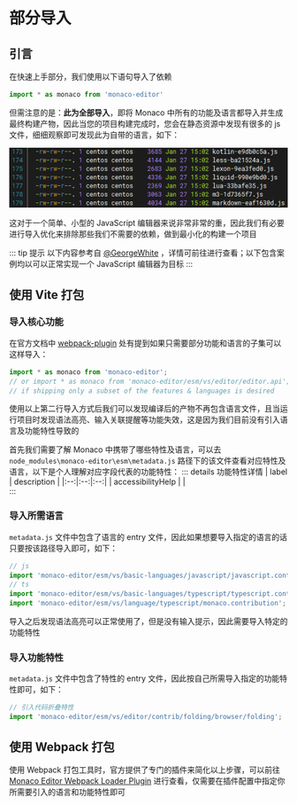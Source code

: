 # 部分导入

## 引言

在快速上手部分，我们使用以下语句导入了依赖
```ts
import * as monaco from 'monaco-editor'
``` 
但需注意的是：**此为全部导入**，即将 Monaco 中所有的功能及语言都导入并生成最终构建产物，因此当您的项目构建完成时，您会在静态资源中发现有很多的 js 文件，细细观察即可发现此为自带的语言，如下：

![构建产物图][]

这对于一个简单、小型的 JavaScript 编辑器来说非常非常的重，因此我们有必要进行导入优化来排除那些我们不需要的依赖，做到最小化的构建一个项目

::: tip 提示
以下内容参考自 [@GeorgeWhite][] ，详情可前往进行查看；以下包含案例均以可以正常实现一个 JavaScript 编辑器为目标
::: 

## 使用 Vite 打包

### 导入核心功能

在官方文档中 [webpack-plugin][] 处有提到如果只需要部分功能和语言的子集可以这样导入：
```ts
import * as monaco from 'monaco-editor';
// or import * as monaco from 'monaco-editor/esm/vs/editor/editor.api';
// if shipping only a subset of the features & languages is desired
```

使用以上第二行导入方式后我们可以发现编译后的产物不再包含语言文件，且当运行项目时发现语法高亮、输入关联提醒等功能失效，这是因为我们目前没有引入语言及功能特性导致的

首先我们需要了解 Monaco 中携带了哪些特性及语言，可以去 `node_modules\monaco-editor\esm\metadata.js` 路径下的该文件查看对应特性及语言，以下是个人理解对应字段代表的功能特性：
::: details 功能特性详情
|          label        |       description     |
|:--:|:--:|:--:|
|   accessibilityHelp   |                       |   
:::

### 导入所需语言

`metadata.js` 文件中包含了语言的 entry 文件，因此如果想要导入指定的语言的话只要按该路径导入即可，如下：
```ts
// js
import 'monaco-editor/esm/vs/basic-languages/javascript/javascript.contribution';
// ts
import 'monaco-editor/esm/vs/basic-languages/typescript/typescript.contribution';
import 'monaco-editor/esm/vs/language/typescript/monaco.contribution';
```

导入之后发现语法高亮可以正常使用了，但是没有输入提示，因此需要导入特定的功能特性

### 导入功能特性

`metadata.js` 文件中包含了特性的 entry 文件，因此按自己所需导入指定的功能特性即可，如下：
```ts
// 引入代码折叠特性
import 'monaco-editor/esm/vs/editor/contrib/folding/browser/folding';
```

## 使用 Webpack 打包

使用 Webpack 打包工具时，官方提供了专门的插件来简化以上步骤，可以前往 [Monaco Editor Webpack Loader Plugin][] 进行查看，仅需要在插件配置中指定你所需要引入的语言和功能特性即可

[构建产物图]: /statics_language.png
[webpack-plugin]: https://github.com/microsoft/monaco-editor/tree/main/webpack-plugin
[Monaco Editor Webpack Loader Plugin]: https://github.com/microsoft/monaco-editor/tree/main/webpack-plugin
[@GeorgeWhite]: https://juejin.cn/post/7133041161618325512#heading-0